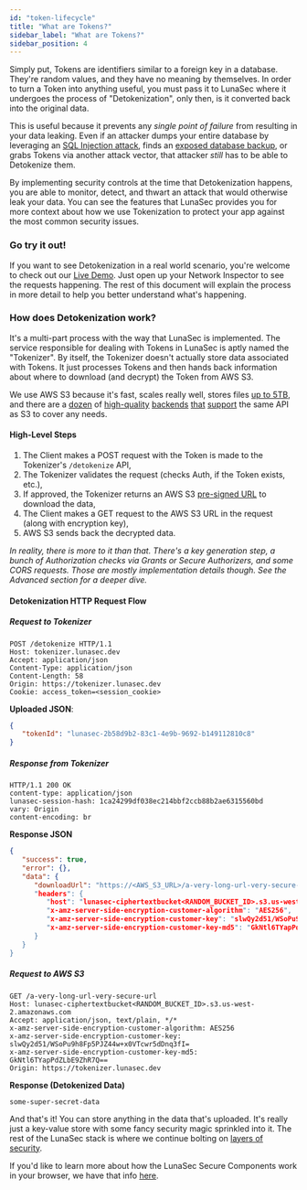 ```yaml
---
id: "token-lifecycle"
title: "What are Tokens?"
sidebar_label: "What are Tokens?"
sidebar_position: 4
---
```

<!--
  ~ Copyright by LunaSec (owned by Refinery Labs, Inc)
  ~
  ~ Licensed under the Creative Commons Attribution-ShareAlike 4.0 International
  ~ (the "License"); you may not use this file except in compliance with the
  ~ License. You may obtain a copy of the License at
  ~
  ~ https://creativecommons.org/licenses/by-sa/4.0/legalcode
  ~
  ~ See the License for the specific language governing permissions and
  ~ limitations under the License.
  ~
-->

Simply put, Tokens are identifiers similar to a foreign key in a database. They're random values, and they have no meaning
by themselves. In order to turn a Token into anything useful, you must pass it to LunaSec where it undergoes the process
of "Detokenization", only then, is it converted back into the original data.

This is useful because it prevents any _single point of failure_ from resulting in your data leaking. Even if an attacker 
dumps your entire database by leveraging an [SQL Injection attack](https://owasp.org/www-community/attacks/SQL_Injection), 
finds an [exposed database backup](https://techcrunch.com/2019/04/03/facebook-records-exposed-server/), or grabs Tokens 
via another attack vector, that attacker _still_ has to be able to Detokenize them.

By implementing security controls at the time that Detokenization happens, you are able to monitor, detect, and thwart
an attack that would otherwise leak your data. You can see the features that LunaSec provides you for more context about
how we use Tokenization to protect your app against the most common security issues.

### Go try it out! 

If you want to see Detokenization in a real world scenario, you're welcome to check out our 
[Live Demo](https://app.lunasec.dev). Just
open up your Network Inspector to see the requests happening. The rest of this document will explain the process in more
detail to help you better understand what's happening.

### How does Detokenization work?

It's a multi-part process with the way that LunaSec is implemented. The service responsible for dealing with Tokens in
LunaSec is aptly named the "Tokenizer". By itself, the Tokenizer doesn't actually store data associated with Tokens.
It just processes Tokens and then hands back information about where to download (and decrypt) the Token from AWS S3.

We use AWS S3 because it's fast, scales really well, stores files [up to 5TB](https://docs.aws.amazon.com/AmazonS3/latest/userguide/qfacts.html),
and there are a [dozen](https://github.com/topics/s3-storage) of 
[high-quality](https://github.com/minio/minio) [backends](https://github.com/juicedata/juicefs)
[that](https://www.backblaze.com/b2/docs/s3_compatible_api.html)
[support](https://github.com/chrislusf/seaweedfs/wiki/Amazon-S3-API) the same API as S3 to cover any needs.

#### High-Level Steps
1. The Client makes a POST request with the Token is made to the Tokenizer's `/detokenize` API,
2. The Tokenizer validates the request (checks Auth, if the Token exists, etc.),
3. If approved, the Tokenizer returns an AWS S3 [pre-signed URL](https://docs.aws.amazon.com/AmazonS3/latest/userguide/ShareObjectPreSignedURL.html) to download the data,
4. The Client makes a GET request to the AWS S3 URL in the request (along with encryption key),
5. AWS S3 sends back the decrypted data.

_In reality, there is more to it than that. There's a key generation step, a bunch of Authorization checks via Grants or
Secure Authorizers, and some CORS requests. Those are mostly implementation details though. See the Advanced section for
a deeper dive._

#### Detokenization HTTP Request Flow 

##### Request to Tokenizer
```http request
POST /detokenize HTTP/1.1
Host: tokenizer.lunasec.dev
Accept: application/json
Content-Type: application/json
Content-Length: 58
Origin: https://tokenizer.lunasec.dev
Cookie: access_token=<session_cookie>
```

**Uploaded JSON**:
```json
{
   "tokenId": "lunasec-2b58d9b2-83c1-4e9b-9692-b149112810c8"
}
```

##### Response from Tokenizer
```http request 
HTTP/1.1 200 OK
content-type: application/json
lunasec-session-hash: 1ca24299df038ec214bbf2ccb88b2ae6315560bd
vary: Origin
content-encoding: br
```

**Response JSON**
```json
{
   "success": true,
   "error": {},
   "data": {
      "downloadUrl": "https://<AWS_S3_URL>/a-very-long-url-very-secure-url
      "headers": {
         "host": "lunasec-ciphertextbucket<RANDOM_BUCKET_ID>.s3.us-west-2.amazonaws.com",
         "x-amz-server-side-encryption-customer-algorithm": "AES256",
         "x-amz-server-side-encryption-customer-key": "slwQy2d51/WSoPu9h8Fp5PJZ44w+x0VTcwr5dDnq3fI=",
         "x-amz-server-side-encryption-customer-key-md5": "GkNtl6TYapPdZLbE9ZhR7Q=="
      }
   }
}
```

##### Request to AWS S3
```http request
GET /a-very-long-url-very-secure-url
Host: lunasec-ciphertextbucket<RANDOM_BUCKET_ID>.s3.us-west-2.amazonaws.com
Accept: application/json, text/plain, */*
x-amz-server-side-encryption-customer-algorithm: AES256
x-amz-server-side-encryption-customer-key: slwQy2d51/WSoPu9h8Fp5PJZ44w+x0VTcwr5dDnq3fI=
x-amz-server-side-encryption-customer-key-md5: GkNtl6TYapPdZLbE9ZhR7Q==
Origin: https://tokenizer.lunasec.dev
```

**Response (Detokenized Data)**
```text
some-super-secret-data
```

And that's it! You can store anything in the data that's uploaded. It's really just a key-value store with some fancy
security magic sprinkled into it. The rest of the LunaSec stack is where we continue bolting on [layers of security](./security/levels.md).

If you'd like to learn more about how the LunaSec Secure Components work in your browser, we have that info 
[here](./advanced/how-secure-components-work.md).
